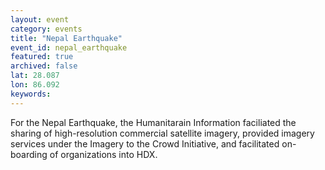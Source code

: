 ```yaml
---
layout: event
category: events
title: "Nepal Earthquake"
event_id: nepal_earthquake 
featured: true
archived: false
lat: 28.087
lon: 86.092
keywords:
---
```

For the Nepal Earthquake, the Humanitarain Information faciliated the sharing of high-resolution commercial satellite imagery, provided imagery services under the Imagery to the Crowd Initiative, and facilitated on-boarding of organizations into HDX.
